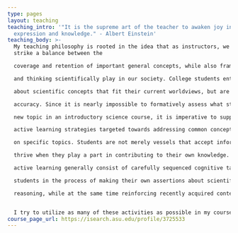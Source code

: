 ```yaml
---
type: pages
layout: teaching
teaching_intro: '"It is the supreme art of the teacher to awaken joy in creative
  expression and knowledge." - Albert Einstein'
teaching_body: >-
  My teaching philosophy is rooted in the idea that as instructors, we must
  strike a balance between the

  coverage and retention of important general concepts, while also framing the critical roles science

  and thinking scientifically play in our society. College students enter their classrooms with beliefs

  about scientific concepts that fit their current worldviews, but are not necessarily rooted in scientific

  accuracy. Since it is nearly impossible to formatively assess what students understand about each

  new topic in an introductory science course, it is imperative to supplement traditional lecture with

  active learning strategies targeted towards addressing common conceptual and reasoning difficulties

  on specific topics. Students are not merely vessels that accept information; they are more likely to

  thrive when they play a part in contributing to their own knowledge. Activities used to promote

  active learning generally consist of carefully sequenced cognitive tasks designed to explicitly engage

  students in the process of making their own assertions about scientific claims using evidence-based

  reasoning, while at the same time reinforcing recently acquired content knowledge. 


  I try to utilize as many of these activities as possible in my courses.
course_page_url: https://isearch.asu.edu/profile/3725533
---
```

